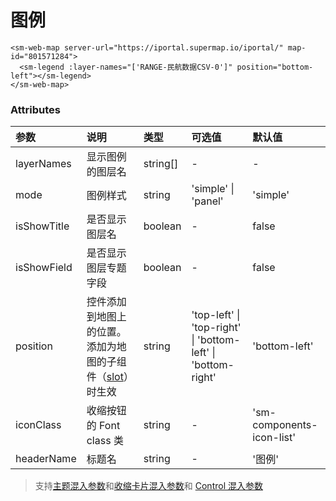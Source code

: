 # 图例

<sm-iframe src="https://iclient.supermap.io/examples/component/components_legend_vue.html"></sm-iframe>

```vue
<sm-web-map server-url="https://iportal.supermap.io/iportal/" map-id="801571284">
  <sm-legend :layer-names="['RANGE-民航数据CSV-0']" position="bottom-left"></sm-legend>
</sm-web-map>
```

### Attributes

| 参数        | 说明                                                                                          | 类型     | 可选值                                                       | 默认值                    |
| :---------- | :-------------------------------------------------------------------------------------------- | :------- | :----------------------------------------------------------- | :------------------------ |
| layerNames  | 显示图例的图层名                                                                              | string[] | -                                                            | -                         |
| mode        | 图例样式                                                                                      | string   | 'simple' \| 'panel'                                          | 'simple'                  |
| isShowTitle | 是否显示图层名                                                                                | boolean  | -                                                            | false                     |
| isShowField | 是否显示图层专题字段                                                                          | boolean  | -                                                            | false                     |
| position    | 控件添加到地图上的位置。添加为地图的子组件（[slot](https://v2.cn.vuejs.org/v2/api/#slot)）时生效 | string   | 'top-left' \| 'top-right' \| 'bottom-left' \| 'bottom-right' | 'bottom-left'             |
| iconClass   | 收缩按钮的 Font class 类                                                                      | string   | -                                                            | 'sm-components-icon-list' |
| headerName  | 标题名                                                                                        | string   | -                                                            | '图例'                    |

> 支持[主题混入参数](/zh/api/mixin/mixin.md#theme)和[收缩卡片混入参数](/zh/api/mixin/mixin.md#collapsedcard)和 [Control 混入参数](/zh/api/mixin/mixin.md#control)
